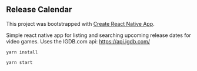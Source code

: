 ## Release Calendar

This project was bootstrapped with [Create React Native App](https://github.com/react-community/create-react-native-app).

Simple react native app for listing and searching upcoming release dates for video games.
Uses the IGDB.com api: https://api.igdb.com/

`yarn install`

`yarn start`